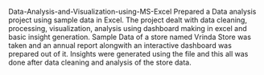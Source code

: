 Data-Analysis-and-Visualization-using-MS-Excel
Prepared a Data analysis project using sample data in Excel. The project dealt with data cleaning, processing, visualization, analysis using dashboard making in excel and basic insight generation. Sample Data of a store named Vrinda Store was taken and an annual report alongwith an interactive dashboard was prepared out of it. Insights were generated using the file and this all was done after data cleaning and analysis of the store data.

